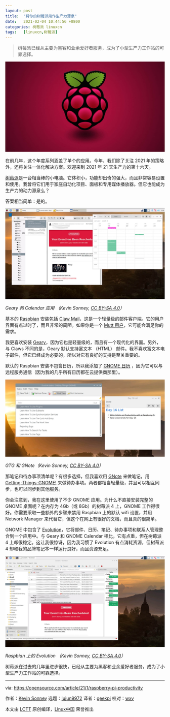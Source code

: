 ```yaml
---
layout: post
title:	"将你的树莓派用作生产力源泉"
date:	2021-02-04 10:44:56 +0800 
categories:	树莓派 linuxcn 
tags:	[linuxcn,树莓派]
---
```




> 
> 树莓派已经从主要为黑客和业余爱好者服务，成为了小型生产力工作站的可靠选择。
> 
> 
> 


![](/Asserts/Images/album/202102/04/103826pjbxb7j1m8ok6ezf.jpg "Team checklist and to dos")


在前几年，这个年度系列涵盖了单个的应用。今年，我们除了关注 2021 年的策略外，还将关注一体化解决方案。欢迎来到 2021 年 21 天生产力的第十六天。


[树莓派](https://www.raspberrypi.org/)是一台相当棒的小电脑。它体积小，功能却出奇的强大，而且非常容易设置和使用。我曾将它们用于家庭自动化项目、面板和专用媒体播放器。但它也能成为生产力的动力源泉么？


答案相当简单：是的。


![Geary and Calendar apps on the Raspberry Pi](/Asserts/Images/album/202102/04/103433i0dllltoqhavqr0q.jpg)


*Geary 和 Calendar 应用 （Kevin Sonney, [CC BY-SA 4.0](https://creativecommons.org/licenses/by-sa/4.0/)）*


基本的 [Raspbian](https://www.raspbian.org/) 安装包括 [Claw Mail](https://www.claws-mail.org/)，这是一个轻量级的邮件客户端。它的用户界面有点过时了，而且非常的简陋。如果你是一个 [Mutt 用户](http://www.mutt.org/)，它可能会满足你的需求。


我更喜欢安装 [Geary](https://wiki.gnome.org/Apps/Geary)，因为它也是轻量级的，而且有一个现代化的界面。另外，与 Claws 不同的是，Geary 默认支持富文本 （HTML） 邮件。我不喜欢富文本电子邮件，但它已经成为必要的，所以对它有良好的支持是至关重要的。


默认的 Raspbian 安装不包含日历，所以我添加了 [GNOME 日历](https://wiki.gnome.org/Apps/Calendar) ，因为它可以与远程服务通信（因为我的几乎所有日历都在云提供商那里）。


![GTG and GNote open on Raspberry Pi](/Asserts/Images/album/202102/04/104029je999sg159vgdvpp.jpg)


*GTG 和 GNote（Kevin Sonney, [CC BY-SA 4.0](https://creativecommons.org/licenses/by-sa/4.0/)）*


那笔记和待办事项清单呢？有很多选择，但我喜欢用 [GNote](https://wiki.gnome.org/Apps/Gnote) 来做笔记，用 [Getting-Things-GNOME!](https://wiki.gnome.org/Apps/GTG) 来做待办事项。两者都相当轻量级，并且可以相互同步，也可以同步到其他服务。


你会注意到，我在这里使用了不少 GNOME 应用。为什么不直接安装完整的 GNOME 桌面呢？在内存为 4Gb（或 8Gb）的树莓派 4 上，GNOME 工作得很好。你需要采取一些额外的步骤来禁用 Raspbian 上的默认 wifi 设置，并用 Network Manager 来代替它，但这个在网上有很好的文档，而且真的很简单。


GNOME 中包含了 [Evolution](https://opensource.com/business/18/1/desktop-email-clients)，它将邮件、日历、笔记、待办事项和联系人管理整合到一个应用中。与 Geary 和 GNOME Calendar 相比，它有点重，但在树莓派 4 上却很稳定。这让我很惊讶，因为我习惯了 Evolution 有点消耗资源，但树莓派 4 却和我的品牌笔记本一样运行良好，而且资源充足。


![Evolution on Raspbian](/Asserts/Images/album/202102/04/104447oexluxl868kgl3gl.jpg)


*Raspbian 上的 Evolution （Kevin Sonney, [CC BY-SA 4.0](https://creativecommons.org/licenses/by-sa/4.0/)）*


树莓派在过去的几年里进步很快，已经从主要为黑客和业余爱好者服务，成为了小型生产力工作站的可靠选择。




---


via: <https://opensource.com/article/21/1/raspberry-pi-productivity>


作者：[Kevin Sonney](https://opensource.com/users/ksonney) 选题：[lujun9972](https://github.com/lujun9972) 译者：[geekpi](https://github.com/geekpi) 校对：[wxy](https://github.com/wxy)


本文由 [LCTT](https://github.com/LCTT/TranslateProject) 原创编译，[Linux中国](https://linux.cn/) 荣誉推出
